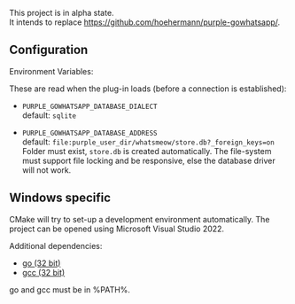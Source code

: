 This project is in alpha state.  
It intends to replace https://github.com/hoehermann/purple-gowhatsapp/.

## Configuration

Environment Variables:

These are read when the plug-in loads (before a connection is established):

* `PURPLE_GOWHATSAPP_DATABASE_DIALECT`  
  default: `sqlite`  

* `PURPLE_GOWHATSAPP_DATABASE_ADDRESS`  
  default: `file:purple_user_dir/whatsmeow/store.db?_foreign_keys=on`  
  Folder must exist, `store.db` is created automatically.
  The file-system must support file locking and be responsive, else the database driver will not work.

## Windows specific

CMake will try to set-up a development environment automatically. 
The project can be opened using Microsoft Visual Studio 2022.

Additional dependencies:

* [go (32 bit)](https://go.dev/dl/go1.17.5.windows-386.msi)
* [gcc (32 bit)](https://osdn.net/projects/mingw/)

go and gcc must be in %PATH%.
